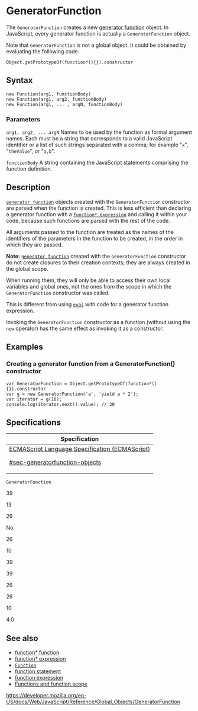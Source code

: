 # GeneratorFunction

The `GeneratorFunction` creates a new [generator function](../statements/function*) object. In JavaScript, every generator function is actually a `GeneratorFunction` object.

Note that `GeneratorFunction` is not a global object. It could be obtained by evaluating the following code.

    Object.getPrototypeOf(function*(){}).constructor

## Syntax

    new Function(arg1, functionBody)
    new Function(arg1, arg2, functionBody)
    new Function(arg1, ... , argN, functionBody)

### Parameters

`arg1, arg2, ... argN`
Names to be used by the function as formal argument names. Each must be a string that corresponds to a valid JavaScript identifier or a list of such strings separated with a comma; for example "`x`", "`theValue`", or "`a,b`".

`functionBody`
A string containing the JavaScript statements comprising the function definition.

## Description

[`generator function`](../statements/function*) objects created with the `GeneratorFunction` constructor are parsed when the function is created. This is less efficient than declaring a generator function with a [`function* expression`](../statements/function*) and calling it within your code, because such functions are parsed with the rest of the code.

All arguments passed to the function are treated as the names of the identifiers of the parameters in the function to be created, in the order in which they are passed.

**Note:** [`generator function`](../statements/function*) created with the `GeneratorFunction` constructor do not create closures to their creation contexts; they are always created in the global scope.

When running them, they will only be able to access their own local variables and global ones, not the ones from the scope in which the `GeneratorFunction` constructor was called.

This is different from using [`eval`](eval) with code for a generator function expression.

Invoking the `GeneratorFunction` constructor as a function (without using the `new` operator) has the same effect as invoking it as a constructor.

## Examples

### Creating a generator function from a GeneratorFunction() constructor

    var GeneratorFunction = Object.getPrototypeOf(function*(){}).constructor
    var g = new GeneratorFunction('a', 'yield a * 2');
    var iterator = g(10);
    console.log(iterator.next().value); // 20

## Specifications

<table>
<thead>
<tr class="header">
<th>Specification</th>
</tr>
</thead>
<tbody>
<tr class="odd">
<td>
<a href="https://tc39.es/ecma262/#sec-generatorfunction-objects">ECMAScript Language Specification (ECMAScript)
<br/>

<span class="small">#sec-generatorfunction-objects</span>
</a>
</td>
</tr>
</tbody>
</table>

`GeneratorFunction`

39

13

26

No

26

10

39

39

26

26

10

4.0

## See also

-   [function\* function](../statements/function*)
-   [function\* expression](../operators/function*)
-   [`Function`](function)
-   [function statement](../statements/function)
-   [function expression](../operators/function)
-   [Functions and function scope](../functions)

<a href="https://developer.mozilla.org/en-US/docs/Web/JavaScript/Reference/Global_Objects/GeneratorFunction" class="_attribution-link">https://developer.mozilla.org/en-US/docs/Web/JavaScript/Reference/Global_Objects/GeneratorFunction</a>
